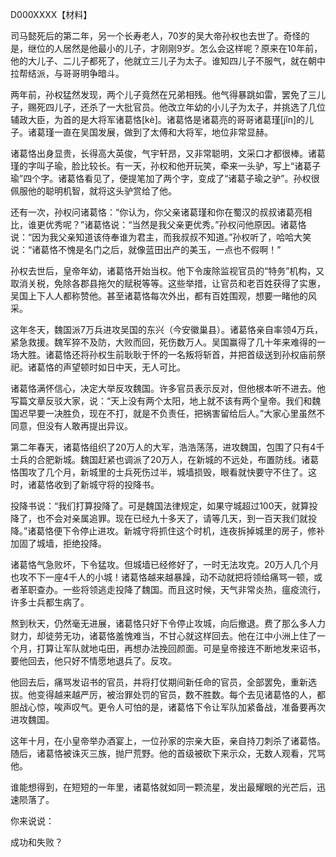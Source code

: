 D000XXXX【材料】



司马懿死后的第二年，另一个长寿老人，70岁的吴大帝孙权也去世了。奇怪的是，继位的人居然是他最小的儿子，才刚刚9岁。怎么会这样呢？原来在10年前，他的大儿子、二儿子都死了，他就立三儿子为太子。谁知四儿子不服气，就在朝中拉帮结派，与哥哥明争暗斗。



两年前，孙权猛然发现，两个儿子竟然在兄弟相残。他气得暴跳如雷，罢免了三儿子，赐死四儿子，还杀了一大批官员。他改立年幼的小儿子为太子，并挑选了几位辅政大臣，为首的是大将军诸葛恪[kè]。诸葛恪是诸葛亮的哥哥诸葛瑾[jǐn]的儿子。诸葛瑾一直在吴国发展，做到了太傅和大将军，地位非常显赫。

诸葛恪出身显贵，长得高大英俊，气宇轩昂，又非常聪明，文采口才都很棒。诸葛瑾的字叫子瑜，脸比较长。有一天，孙权和他开玩笑，牵来一头驴，写上“诸葛子瑜”四个字。诸葛恪看见了，便提笔加了两个字，变成了“诸葛子瑜之驴”。孙权很佩服他的聪明机智，就将这头驴赏给了他。

还有一次，孙权问诸葛恪：“你认为，你父亲诸葛瑾和你在蜀汉的叔叔诸葛亮相比，谁更优秀呢？”诸葛恪说：“当然是我父亲更优秀。”孙权问他原因。诸葛恪说：“因为我父亲知道该侍奉谁为君主，而我叔叔不知道。”孙权听了，哈哈大笑说：“诸葛恪不愧是名门之后，就像蓝田出产的美玉，一点也不假啊！”

孙权去世后，皇帝年幼，诸葛恪开始当权。他下令废除监视官员的“特务”机构，又取消关税，免除各郡县拖欠的赋税等等。这些举措，让官员和老百姓获得了实惠，吴国上下人人都称赞他。甚至诸葛恪每次外出，都有百姓围观，想要一睹他的风采。

这年冬天，魏国派7万兵进攻吴国的东兴（今安徽巢县）。诸葛恪亲自率领4万兵，紧急救援。魏军猝不及防，大败而回，死伤数万人。吴国赢得了几十年来难得的一场大胜。诸葛恪还将孙权生前耿耿于怀的一名叛将斩首，并把首级送到孙权庙前祭祀。诸葛恪的声望顿时如日中天，无人可比。

诸葛恪满怀信心，决定大举反攻魏国。许多官员表示反对，但他根本听不进去。他写篇文章反驳大家，说：“天上没有两个太阳，地上就不该有两个皇帝。我们和魏国迟早要一决胜负，现在不打，就是不负责任，把祸害留给后人。”大家心里虽然不同意，但没有人敢再提出异议。

第二年春天，诸葛恪组织了20万人的大军，浩浩荡荡，进攻魏国，包围了只有4千士兵的合肥新城。魏国赶紧也调派了20万人，在新城的不远处，布置防线。诸葛恪围攻了几个月，新城里的士兵死伤过半，城墙损毁，眼看就快要守不住了。这时，诸葛恪收到了新城守将的投降书。

投降书说：“我们打算投降了。可是魏国法律规定，如果守城超过100天，就算投降了，也不会对亲属追罪。现在已经九十多天了，请等几天，到一百天我们就投降。”诸葛恪便下令停止进攻。新城守将抓住这个时机，连夜拆掉城里的房子，修补加固了城墙，拒绝投降。

诸葛恪气急败坏，下令猛攻。但城墙已经修好了，一时无法攻克。20万人几个月也攻不下一座4千人的小城！诸葛恪越来越暴躁，动不动就把将领给痛骂一顿，或者革职查办。一些将领逃走投降了魏国。而且这时候，天气非常炎热，瘟疫流行，许多士兵都生病了。

熬到秋天，仍然毫无进展，诸葛恪只好下令停止攻城，向后撤退。费了那么多人力财力，却徒劳无功，诸葛恪羞愧难当，不甘心就这样回去。他在江中小洲上住了一个月，打算让军队就地屯田，再想办法挽回颜面。可是皇帝接连不断地发来诏书，要他回去，他只好不情愿地退兵了。反攻。

他回去后，痛骂发诏书的官员，并将打仗期间新任命的官员，全部罢免，重新选拔。他变得越来越严厉，被治罪处罚的官员，数不胜数。每个去见诸葛恪的人，都胆战心惊，唉声叹气。更令人可怕的是，诸葛恪下令让军队加紧备战，准备要再次进攻魏国。

这年十月，在小皇帝举办酒宴上，一位孙家的宗亲大臣，亲自持刀刺杀了诸葛恪。随后，诸葛恪被诛灭三族，抛尸荒野。他的首级被砍下来示众，无数人观看，咒骂他。

谁能想得到，在短短的一年里，诸葛恪就如同一颗流星，发出最耀眼的光芒后，迅速陨落了。



你来说说：

成功和失败？





